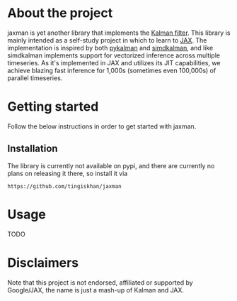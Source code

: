 # About the project
jaxman is yet another library that implements the [Kalman filter](https://en.wikipedia.org/wiki/Kalman_filter). This library is mainly intended as a self-study project in which to learn to [JAX](https://github.com/google/jax). The implementation is inspired by both [pykalman](https://pykalman.github.io/) and [simdkalman](https://github.com/oseiskar/simdkalman), and like simdkalman implements support for vectorized inference across multiple timeseries. As it's implemented in JAX and utilizes its JIT capabilities, we achieve blazing fast inference for 1,000s (sometimes even 100,000s) of parallel timeseries.

# Getting started
Follow the below instructions in order to get started with jaxman.

## Installation
The library is currently not available on pypi, and there are currently no plans on releasing it there, so install it via
```
https://github.com/tingiskhan/jaxman
```

# Usage
TODO

# Disclaimers
Note that this project is not endorsed, affiliated or supported by Google/JAX, the name is just a mash-up of Kalman and JAX.